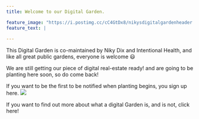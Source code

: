 ```yaml
---
title: Welcome to our Digital Garden. 

feature_image: "https://i.postimg.cc/cC4GtDx8/nikysdigitalgardenheader.png"
feature_text: |
  
---
```

This Digital Garden is co-maintained by Niky Dix and Intentional Health, and like all great public gardens, everyone is welcome 😃 

We are still getting our piece of digital real-estate ready! and are going to be planting here soon, so do come back!  

If you want to be the first to be notified when planting begins, you sign up here.
![](https://i.postimg.cc/3NQVwCkq/Sowing-a-seed-vector.png)

If you want to find out more about what a digital Garden is, and is not, click here! 